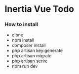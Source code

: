 # Inertia Vue Todo
### How to install

- clone
- npm install
- composer install
- php artisan key:generate
- php artisan migrate
- php artisan serve
- npm run dev